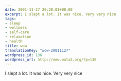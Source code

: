 ```yaml
---
date: 2001-11-27 20:20:01+00:00
excerpt: I slept a lot. It was nice. Very very nice
tags:
- sleep
- wellness
- self-care
- relaxation
- health
title: wow
translationKey: "wow-20011127"
wordpress_id: 136
wordpress_url: http://new.nata2.org/?p=136
---
```


I slept a lot. It was nice. Very very nice